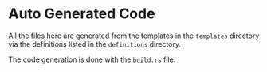 # Auto Generated Code

All the files here are generated from the templates in the `templates` directory via the definitions listed in the `definitions` directory.

The code generation is done with the `build.rs` file.
